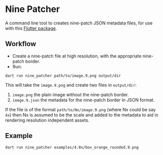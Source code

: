 # Nine Patcher

A command line tool to creates nine-patch JSON metadata files, for use with this [Flutter package](https://pub.dev/packages/nine_patch).

## Workflow

* Create a nine-patch file at high resolution, with the appropriate nine-patch border.
* Run:

```shell
dart run nine_patcher path/to/image.9.png output/dir 
```

This will take the `image.9.png` and create two files in `output/dir`:
1. `image.png` the plain image without the nine-patch border.
2. `image.9.json` the metadata for the nine-patch border in JSON format.

If the file is of the format `path/to/Nx/image.9.png` (where Nx could be say `4x`)
then Nx is assumed to be the scale and added to the metadata to aid in rendering
resolution independent assets.

## Example

```
dart run nine_patcher examples/4.0x/box_orange_rounded.9.png
```